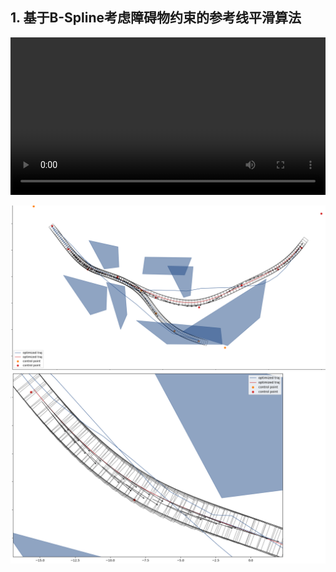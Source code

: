 ## 1. 基于B-Spline考虑障碍物约束的参考线平滑算法
<video controls width="100%" height="auto">
  <source src="media/bspline_1.mov" type="video/mp4">
</video>

![bspline-replan](media/replan_2.png "replan")
![bspline-replan](media/replan_1.png "replan")

